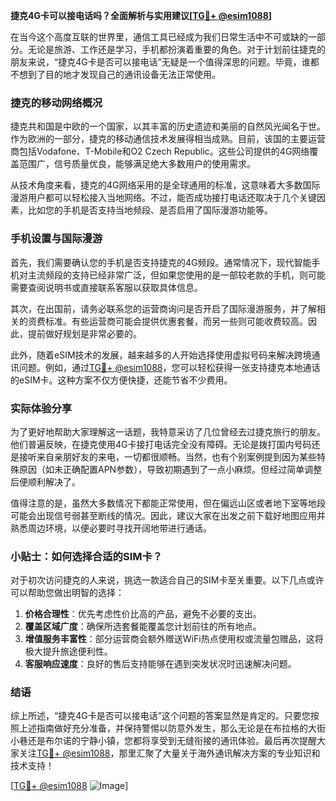**捷克4G卡可以接电话吗？全面解析与实用建议[[TG💪+ @esim1088](https://t.me/s/esim1088)]**

在当今这个高度互联的世界里，通信工具已经成为我们日常生活中不可或缺的一部分。无论是旅游、工作还是学习，手机都扮演着重要的角色。对于计划前往捷克的朋友来说，“捷克4G卡是否可以接电话”无疑是一个值得深思的问题。毕竟，谁都不想到了目的地才发现自己的通讯设备无法正常使用。

### 捷克的移动网络概况

捷克共和国是中欧的一个国家，以其丰富的历史遗迹和美丽的自然风光闻名于世。作为欧洲的一部分，捷克的移动通信技术发展得相当成熟。目前，该国的主要运营商包括Vodafone、T-Mobile和O2 Czech Republic。这些公司提供的4G网络覆盖范围广，信号质量优良，能够满足绝大多数用户的使用需求。

从技术角度来看，捷克的4G网络采用的是全球通用的标准，这意味着大多数国际漫游用户都可以轻松接入当地网络。不过，能否成功接打电话还取决于几个关键因素，比如您的手机是否支持当地频段、是否启用了国际漫游功能等。

### 手机设置与国际漫游

首先，我们需要确认您的手机是否支持捷克的4G频段。通常情况下，现代智能手机对主流频段的支持已经非常广泛，但如果您使用的是一部较老款的手机，则可能需要查阅说明书或直接联系客服以获取具体信息。

其次，在出国前，请务必联系您的运营商询问是否开启了国际漫游服务，并了解相关的资费标准。有些运营商可能会提供优惠套餐，而另一些则可能收费较高。因此，提前做好规划是非常必要的。

此外，随着eSIM技术的发展，越来越多的人开始选择使用虚拟号码来解决跨境通讯问题。例如，通过[TG💪+ @esim1088](https://t.me/s/esim1088)，您可以轻松获得一张支持捷克本地通话的eSIM卡。这种方案不仅方便快捷，还能节省不少费用。

### 实际体验分享

为了更好地帮助大家理解这一话题，我特意采访了几位曾经去过捷克旅行的朋友。他们普遍反映，在捷克使用4G卡接打电话完全没有障碍。无论是拨打国内号码还是接听来自亲朋好友的来电，一切都很顺畅。当然，也有个别案例提到因为某些特殊原因（如未正确配置APN参数），导致初期遇到了一点小麻烦。但经过简单调整后便顺利解决了。

值得注意的是，虽然大多数情况下都能正常使用，但在偏远山区或者地下室等地段可能会出现信号弱甚至断线的情况。因此，建议大家在出发之前下载好地图应用并熟悉周边环境，以便必要时寻找开阔地带进行通话。

### 小贴士：如何选择合适的SIM卡？

对于初次访问捷克的人来说，挑选一款适合自己的SIM卡至关重要。以下几点或许可以帮助您做出明智的选择：

1. **价格合理性**：优先考虑性价比高的产品，避免不必要的支出。
2. **覆盖区域广度**：确保所选套餐能覆盖您计划前往的所有地点。
3. **增值服务丰富性**：部分运营商会额外赠送WiFi热点使用权或流量包赠品，这将极大提升旅途便利性。
4. **客服响应速度**：良好的售后支持能够在遇到突发状况时迅速解决问题。

### 结语

综上所述，“捷克4G卡是否可以接电话”这个问题的答案显然是肯定的。只要您按照上述指南做好充分准备，并保持警惕以防意外发生，那么无论是在布拉格的大街小巷还是布尔诺的宁静小镇，您都将享受到无缝衔接的通讯体验。最后再次提醒大家关注[TG💪+ @esim1088](https://t.me/s/esim1088)，那里汇聚了大量关于海外通讯解决方案的专业知识和技术支持！

[[TG💪+ @esim1088](https://t.me/s/esim1088) ![Image](https://i.postimg.cc/4NQfJmqS/Snipaste-2025-05-13-00-14-12.png)]